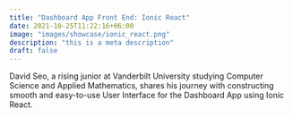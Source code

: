 ```yaml
---
title: "Dashboard App Front End: Ionic React"
date: 2021-10-25T11:22:16+06:00
image: "images/showcase/ionic_react.png"
description: "this is a meta description"
draft: false
---
```


David Seo, a rising junior at Vanderbilt University studying Computer Science and Applied Mathematics, shares his journey with constructing smooth and easy-to-use User Interface for the Dashboard App using Ionic React.
